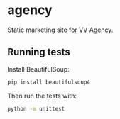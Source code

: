 # agency

Static marketing site for VV Agency.
## Running tests

Install BeautifulSoup:

```bash
pip install beautifulsoup4
```

Then run the tests with:

```bash
python -m unittest
```
